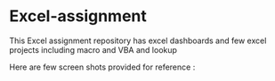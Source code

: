 # Excel-assignment
This Excel assignment repository has excel dashboards and few excel projects including macro and VBA and lookup

Here are few screen shots provided for reference :
